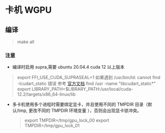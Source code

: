 # 卡机 WGPU

## 编译

> make all

### 注意

* 编译时启用 supra,需要 ubuntu 20.04.4 cuda 12 以上版本

> export FFI_USE_CUDA_SUPRASEAL=1
如果遇到 /usr/bin/ld: cannot find -lcudart_static 错误
参考 [官方文档](https://lotus.filecoin.io/tutorials/lotus-miner/supra-seal/)
> find /usr -name "libcudart_static*"
> export LIBRARY_PATH=$LIBRARY_PATH:/usr/local/cuda-12.2/targets/x86_64-linux/lib

* 多卡机使用多个进程时需要绑定显卡，并且使用不同的 TMPDIR 目录（默认/tmp, 更改不同的 TMPDIR 环境变量 ），否则会出现显卡锁冲突。
    > export TMPDIR=/tmp/gpu_lock_00
    > export TMPDIR=/tmp/gpu_lock_01
